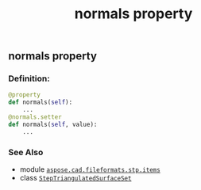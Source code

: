 ﻿---
title: normals property
second_title: Aspose.CAD for Python via .NET API References
description: 
type: docs
weight: 70
url: /python-net/aspose.cad.fileformats.stp.items/steptriangulatedsurfaceset/normals/
is_root: false
---

## normals property

### Definition:
```python
@property
def normals(self):
    ...
@normals.setter
def normals(self, value):
    ...
```

### See Also
* module [`aspose.cad.fileformats.stp.items`](../../)
* class [`StepTriangulatedSurfaceSet`](/cad/python-net/aspose.cad.fileformats.stp.items/steptriangulatedsurfaceset)
